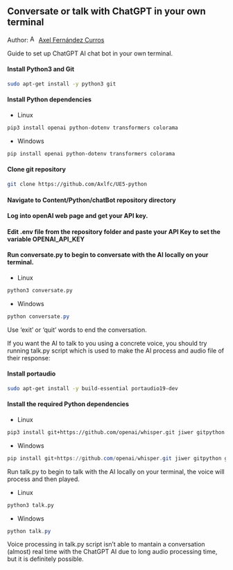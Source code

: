 ## Conversate or talk with ChatGPT in your own terminal

Author: [<img src="https://nott-gaming.github.io/assets/images/Axel_agent.png" alt="Axel" width="16" height="16">](https://nott-gaming.github.io/aboutus#AXEL) [Axel Fernández Curros](https://nott-gaming.github.io/aboutus#AXEL)

Guide to set up ChatGPT AI chat bot in your own terminal.

#### Install Python3 and Git
```bash
sudo apt-get install -y python3 git
```

#### Install Python dependencies
* Linux
```bash
pip3 install openai python-dotenv transformers colorama
```
* Windows
```powershell
pip install openai python-dotenv transformers colorama
```

#### Clone git repository
```bash
git clone https://github.com/Axlfc/UE5-python
```

#### Navigate to Content/Python/chatBot repository directory

#### Log into openAI web page and get your API key.

#### Edit .env file from the repository folder and paste your API Key to set the variable OPENAI_API_KEY

#### Run conversate.py to begin to conversate with the AI locally on your terminal.
* Linux
```bash
python3 conversate.py
```
* Windows
```powershell
python conversate.py
```

Use ‘exit’ or ‘quit’ words to end the conversation.

If you want the AI to talk to you using a concrete voice, you should try running talk.py script which is used to make the AI process and audio file of their response:


#### Install portaudio
```bash
sudo apt-get install -y build-essential portaudio19-dev
```


#### Install the required Python dependencies
* Linux
```bash
pip3 install git+https://github.com/openai/whisper.git jiwer gitpython gdown pathlib setuptools pyaudio soundfile pathlib numpy librosa SpeechRecognition langdetect googletrans==4.0.0-rc1
```
* Windows
```powershell
pip install git+https://github.com/openai/whisper.git jiwer gitpython gdown pathlib setuptools pyaudio soundfile pathlib numpy librosa SpeechRecognition langdetect googletrans==4.0.0-rc1
```

Run talk.py to begin to talk with the AI locally on your terminal, the voice will process and then played.
* Linux
```bash
python3 talk.py
```
* Windows
```powershell
python talk.py
```

Voice processing in talk.py script isn’t able to mantain a conversation (almost) real time with the ChatGPT AI due to long audio processing time, but it is definitely possible.
